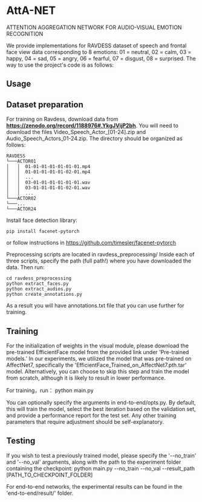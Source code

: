 # AttA-NET
ATTENTION AGGREGATION NETWORK FOR AUDIO-VISUAL EMOTION RECOGNITION

We provide implementations for RAVDESS dataset of speech and frontal face view data corresponding to 8 emotions: 01 = neutral, 02 = calm, 03 = happy, 04 = sad, 05 = angry, 06 = fearful, 07 = disgust, 08 = surprised. The way to use the project's code is as follows:

## Usage
## Dataset preparation
For training on Ravdess, download data from **https://zenodo.org/record/1188976#.YkgJVijP2bh**. You will need to download the files Video_Speech_Actor_[01-24].zip and Audio_Speech_Actors_01-24.zip. The directory should be organized as follows:

    RAVDESS
    └───ACTOR01
    │   │  01-01-01-01-01-01-01.mp4
    │   │  01-01-01-01-01-02-01.mp4
    │   │  ...
    │   │  03-01-01-01-01-01-01.wav
    │   │  03-01-01-01-01-02-01.wav
    │   │  ...
    └───ACTOR02
    └───...
    └───ACTOR24

Install face detection library:

    pip install facenet-pytorch

or follow instructions in https://github.com/timesler/facenet-pytorch

Preprocessing scripts are located in ravdess_preprocessing/ Inside each of three scripts, specify the path (full path!) where you have downloaded the data. Then run:
    
    cd ravdess_preprocessing
    python extract_faces.py
    python extract_audios.py
    python create_annotations.py

As a result you will have annotations.txt file that you can use further for training.

## Training
For the initialization of weights in the visual module, please download the pre-trained EfficientFace model from the provided link under 'Pre-trained models.' In our experiments, we utilized the model that was pre-trained on AffectNet7, specifically the 'EfficientFace_Trained_on_AffectNet7.pth.tar' model. Alternatively, you can choose to skip this step and train the model from scratch, although it is likely to result in lower performance.

For training，run：
        python main.py

You can optionally specify the arguments in end-to-end/opts.py. By default, this will train the model, select the best iteration based on the validation set, and provide a performance report for the test set. Any other training parameters that require adjustment should be self-explanatory.

## Testing
If you wish to test a previously trained model, please specify the '--no_train' and '--no_val' arguments, along with the path to the experiment folder containing the checkpoint:
        python main.py  --no_train --no_val --result_path [PATH_TO_CHECKPOINT_FOLDER]


For end-to-end networks, the experimental results can be found in the 'end-to-end/result/' folder.


